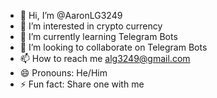 - 👋 Hi, I’m @AaronLG3249
- 👀 I’m interested in crypto currency
- 🌱 I’m currently learning Telegram Bots
- 💞️ I’m looking to collaborate on Telegram Bots
- 📫 How to reach me alg3249@gmail.com
- 😄 Pronouns: He/Him
- ⚡ Fun fact: Share one with me

<!---
AaronLG3249/AaronLG3249 is a ✨ special ✨ repository because its `README.md` (this file) appears on your GitHub profile.
You can click the Preview link to take a look at your changes.
--->
